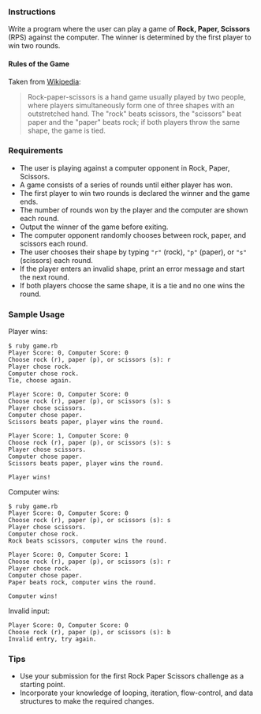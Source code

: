 ### Instructions

Write a program where the user can play a game of **Rock, Paper, Scissors** (RPS) against the computer. The winner is determined by the first player to win two rounds.

#### Rules of the Game

Taken from [Wikipedia][wikipedia]:

> Rock-paper-scissors is a hand game usually played by two people, where players simultaneously form one of three shapes with an outstretched hand. The "rock" beats scissors, the "scissors" beat paper and the "paper" beats rock; if both players throw the same shape, the game is tied.

### Requirements

* The user is playing against a computer opponent in Rock, Paper, Scissors.
* A game consists of a series of rounds until either player has won.
* The first player to win two rounds is declared the winner and the game ends.
* The number of rounds won by the player and the computer are shown each round.
* Output the winner of the game before exiting.
* The computer opponent randomly chooses between rock, paper, and scissors each round.
* The user chooses their shape by typing `"r"` (rock), `"p"` (paper), or `"s"` (scissors) each round.
* If the player enters an invalid shape, print an error message and start the next round.
* If both players choose the same shape, it is a tie and no one wins the round.

### Sample Usage

Player wins:

```no-highlight
$ ruby game.rb
Player Score: 0, Computer Score: 0
Choose rock (r), paper (p), or scissors (s): r
Player chose rock.
Computer chose rock.
Tie, choose again.

Player Score: 0, Computer Score: 0
Choose rock (r), paper (p), or scissors (s): s
Player chose scissors.
Computer chose paper.
Scissors beats paper, player wins the round.

Player Score: 1, Computer Score: 0
Choose rock (r), paper (p), or scissors (s): s
Player chose scissors.
Computer chose paper.
Scissors beats paper, player wins the round.

Player wins!
```

Computer wins:

```no-highlight
$ ruby game.rb
Player Score: 0, Computer Score: 0
Choose rock (r), paper (p), or scissors (s): s
Player chose scissors.
Computer chose rock.
Rock beats scissors, computer wins the round.

Player Score: 0, Computer Score: 1
Choose rock (r), paper (p), or scissors (s): r
Player chose rock.
Computer chose paper.
Paper beats rock, computer wins the round.

Computer wins!
```

Invalid input:

```no-highlight
Player Score: 0, Computer Score: 0
Choose rock (r), paper (p), or scissors (s): b
Invalid entry, try again.
```

### Tips

* Use your submission for the first Rock Paper Scissors challenge as a starting point.
* Incorporate your knowledge of looping, iteration, flow-control,
  and data structures to make the required changes.

[wikipedia]: http://en.wikipedia.org/wiki/Rock-paper-scissors
